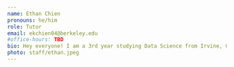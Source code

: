 ```yaml
---
name: Ethan Chien
pronouns: he/him
role: Tutor
email: ekchien04@berkeley.edu
#office-hours: TBD
bio: Hey everyone! I am a 3rd year studying Data Science from Irvine, California. Besides my love for data science, I enjoy playing basketball, swimming and listening to EDM and K-pop!
photo: staff/ethan.jpeg
---
```

